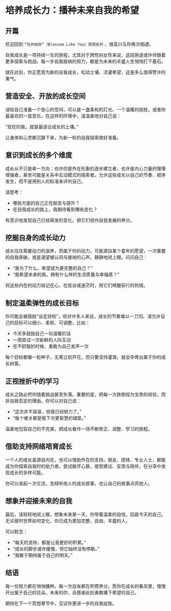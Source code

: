 # 培养成长力：播种未来自我的希望

## 开篇

欢迎回到 `“花开如你”（Blossom Like You）冥想系列` ，很高兴与你再次相遇。

自我成长是一项持续一生的旅程，尤其对于跨性别女性来说，这段旅途或许伴随着更多探索与挑战。每一步自我接纳的努力，都是为未来的丰盛人生悄悄打下基石。

就在此刻，你正愿意为新的自我成长，松动土壤、浇灌希望，这是多么值得赞许的勇气。

## 营造安全、开放的成长空间

请给自己准备一个安心的空间，可以是一盏柔和的灯光、一个温暖的抱枕，或者你最喜欢的一首音乐。在这样的环境中，请温柔地对自己说：

“现在的我，就是最适合成长的土壤。”

让身体和心灵都沉静下来，为新一轮的自我探索做好准备。

## 意识到成长的多个维度

成长从不只是单一方向：也许你是外在形象的逐步建立者，也许是内心力量的慢慢增强者，甚至可能是关系中互动模式的探索者。允许这些成长以自己的节奏、顺序发生，而不是用别人的标准来评判自己。

请思考：

- 哪些方面的自己正在蜕变与提升？
- 在自我成长的路上，我期待看到哪些变化？

有意识地发现自己已经萌发的变化，把它们视作自我发展的养分。

## 挖掘自身的成长动力

成长往往需要动力的滋养，而属于你的动力，可能源自某个童年的愿望，一次重要的自我突破，或是渴望被认同与接纳的心声。静静地闭上眼，问问自己：

- “我为了什么，希望成为更完整的自己？”
- “我希望未来的我，拥有什么样的生活质量与幸福感？”

将这些内在的动力铭记在心，在低谷或迷茫时，用它们唤醒前行的热情。

## 制定温柔弹性的成长目标

你可能会被鼓励“设定目标”，但对许多人来说，成长的节奏难以一刀切。请允许自己的目标可以细小、柔软、可调整。比如：

- 今天多鼓励自己一句温暖的话
- 一周尝试一次新鲜的人际互动
- 在不舒服的时候，勇敢为自己发声一次

每个目标都像一粒种子，无需立刻开花，但只要坚持灌溉，就会孕育出属于你的成长树苗。

## 正视挫折中的学习

成长之路必然伴随着挑战甚至失落。重要的是，把每一次跌倒视为宝贵的经验，而非自我否定的理由。你可以对自己说：

- “这次并不容易，但我已经努力了。”
- “每个难关都是我下次更智慧的铺垫。”

温柔地包容自己的不完美，把成长看作一场不断修正、调整、学习的旅程。

## 借助支持网络培育成长

一个人的成长虽源自内在，也可以借助外在的支持。朋友、团体、专业人士，都能成为你探索自我时的助力者。尝试敞开心扉，接受建议、反馈与陪伴，在分享中发现成长的多样可能。

你可以发起一次交流，去倾听他人的成长故事，也让自己的故事点亮他人。

## 想象并迎接未来的自我

最后，请轻轻地闭上眼，想象未来某一天，你带着温柔的自信，回首今天的自己。无论彼时世界如何变化，你已成为更加完整、自由、丰盛的人。

可以默念：

- “每天的坚持，都是让我更好的积累。”
- “成长的脚步或许缓慢，但它始终没有停歇。”
- “我敢于期待属于自己的明天。”

## 结语

每一份努力都在悄悄播种，每一次自省都在积攒养分。愿你在成长的春风里，慢慢开出属于自己的花朵。未来的你，会感谢此刻勇敢播下希望的自己。

期待在下一个冥想章节中，见证你更进一步的自我绽放。
